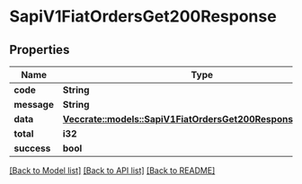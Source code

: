 # SapiV1FiatOrdersGet200Response

## Properties

Name | Type | Description | Notes
------------ | ------------- | ------------- | -------------
**code** | **String** |  | 
**message** | **String** |  | 
**data** | [**Vec<crate::models::SapiV1FiatOrdersGet200ResponseDataInner>**](_sapi_v1_fiat_orders_get_200_response_data_inner.md) |  | 
**total** | **i32** |  | 
**success** | **bool** |  | 

[[Back to Model list]](../README.md#documentation-for-models) [[Back to API list]](../README.md#documentation-for-api-endpoints) [[Back to README]](../README.md)


